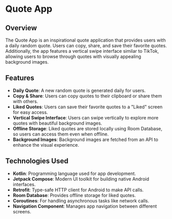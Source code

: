 # Quote App

## Overview
The Quote App is an inspirational quote application that provides users with a daily random quote. Users can copy, share, and save their favorite quotes. Additionally, the app features a vertical swipe interface similar to TikTok, allowing users to browse through quotes with visually appealing background images. 

## Features
- **Daily Quote**: A new random quote is generated daily for users.
- **Copy & Share**: Users can copy quotes to their clipboard or share them with others.
- **Liked Quotes**: Users can save their favorite quotes to a "Liked" screen for easy access.
- **Vertical Swipe Interface**: Users can swipe vertically to explore more quotes with beautiful background images.
- **Offline Storage**: Liked quotes are stored locally using Room Database, so users can access them even when offline.
- **Background Images**: Background images are fetched from an API to enhance the visual experience.

## Technologies Used
- **Kotlin**: Programming language used for app development.
- **Jetpack Compose**: Modern UI toolkit for building native Android interfaces.
- **Retrofit**: Type-safe HTTP client for Android to make API calls.
- **Room Database**: Provides offline storage for liked quotes.
- **Coroutines**: For handling asynchronous tasks like network calls.
- **Navigation Component**: Manages app navigation between different screens.
